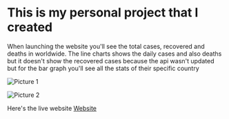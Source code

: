 # This is my personal project that I created 
When launching the website you'll see the total cases, recovered and deaths in worldwide. The line charts shows the daily cases and also deaths but it doesn't show the recovered cases because the api wasn't updated but for the bar graph you'll see all the stats of their specific country



![Picture 1](/images/capture1.png)

![Picture 2](/images/capture2.png)

Here's the live website
[Website](https://world-tracker-covid19.herokuapp.com)
